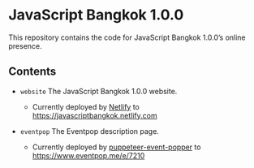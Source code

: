 # JavaScript Bangkok 1.0.0

This repository contains the code for JavaScript Bangkok 1.0.0’s online presence.

## Contents

- `website` The JavaScript Bangkok 1.0.0 website.
  - Currently deployed by [Netlify](https://www.netlify.com/) to <https://javascriptbangkok.netlify.com>

- `eventpop` The Eventpop description page.
  - Currently deployed by [puppeteer-event-popper](https://github.com/dtinth/puppeteer-event-popper) to <https://www.eventpop.me/e/7210>
